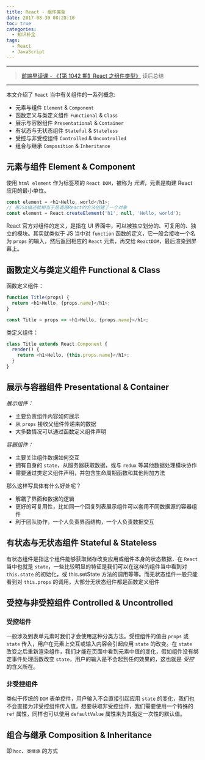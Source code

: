 ```yaml
---
title: React - 组件类型
date: 2017-08-30 08:28:10
toc: true
categories:
  - 知识补全
tags:
  - React
  - JavaScript
---
```


---

> [前端早读课 - 《【第 1042 期】React 之组件类型》](http://mp.weixin.qq.com/s/U4REXWqmVa-XgyR1_fUf7A) 读后总结

---

本文介绍了 `React` 当中有关组件的一系列概念:

- 元素与组件 `Element` & `Component`
- 函数定义与类定义组件 `Functional` & `Class`
- 展示与容器组件 `Presentational` & `Container`
- 有状态与无状态组件 `Stateful` & `Stateless`
- 受控与非受控组件 `Controlled` & `Uncontrolled`
- 组合与继承 `Composition` & `Inheritance`

## 元素与组件 Element & Component

使用 `html element` 作为标签项的 `React DOM`，被称为 _元素_，元素是构建 React 应用的最小单位。

```javascript
const element = <h1>Hello, world</h1>;
// 用JSX描述就相当于是调用React的方法创建了一个对象
const element = React.createElement('h1', null, 'Hello, world');
```

React 官方对组件的定义，是指在 UI 界面中，可以被独立划分的、可复用的、独立的模块。其实就类似于 JS 当中对 `function` 函数的定义，它一般会接收一个名为 `props` 的输入，然后返回相应的 `React` 元素，再交给 `ReactDOM`，最后渲染到屏幕上。

## 函数定义与类定义组件 Functional & Class

函数定义组件：

```javascript
function Title(props) {
  return <h1>Hello, {props.name}</h1>;
}

const Title = props => <h1>Hello, {props.name}</h1>;
```

类定义组件：

```javascript
class Title extends React.Component {
  render() {
    return <h1>Hello, {this.props.name}</h1>;
  }
}
```

## 展示与容器组件 Presentational & Container

_展示组件：_

- 主要负责组件内容如何展示
- 从 `props` 接收父组件传递来的数据
- 大多数情况可以通过函数定义组件声明

_容器组件：_

- 主要关注组件数据如何交互
- 拥有自身的 `state`，从服务器获取数据，或与 `redux` 等其他数据处理模块协作
- 需要通过类定义组件声明，并包含生命周期函数和其他附加方法

那么这样写具体有什么好处呢？

- 解耦了界面和数据的逻辑
- 更好的可复用性，比如同一个回复列表展示组件可以套用不同数据源的容器组件
- 利于团队协作，一个人负责界面结构，一个人负责数据交互

## 有状态与无状态组件 Stateful & Stateless

有状态组件是指这个组件能够获取储存改变应用或组件本身的状态数据，在 `React` 当中也就是 `state`，一些比较明显的特征是我们可以在这样的组件当中看到对 `this.state` 的初始化，或 this.setState 方法的调用等等。而无状态组件一般只能看到对 `this.props` 的调用，大部分无状态组件都是函数定义组件

## 受控与非受控组件 Controlled & Uncontrolled

### 受控组件

一般涉及到表单元素时我们才会使用这种分类方法。受控组件的值由 `props` 或 `state` 传入，用户在元素上交互或输入内容会引起应用 `state` 的改变。在 `state` 改变之后重新渲染组件，我们才能在页面中看到元素中值的变化，假如组件没有绑定事件处理函数改变 `state`，用户的输入是不会起到任何效果的，这也就是 _受控_ 的含义所在。

### 非受控组件

类似于传统的 `DOM` 表单控件，用户输入不会直接引起应用 `state` 的变化，我们也不会直接为非受控组件传入值。想要获取非受控组件，我们需要使用一个特殊的 `ref` 属性，同样也可以使用 `defaultValue` 属性来为其指定一次性的默认值。

## 组合与继承 Composition & Inheritance

即 `hoc`、`类继承` 的方式
